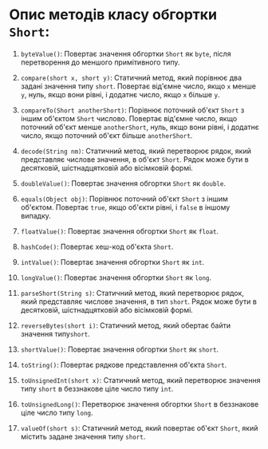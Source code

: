 
# Опис методів класу обгортки `Short`:

1. `byteValue()`: Повертає значення обгортки `Short` як `byte`, після перетворення до меншого примітивного типу.

2. `compare(short x, short y)`: Статичний метод, який порівнює два задані значення типу `short`. Повертає від'ємне число, якщо `x` менше `y`, нуль, якщо вони рівні, і додатнє число, якщо `x` більше `y`.

3. `compareTo(Short anotherShort)`: Порівнює поточний об'єкт `Short` з іншим об'єктом `Short` числово. Повертає від'ємне число, якщо поточний об'єкт менше `anotherShort`, нуль, якщо вони рівні, і додатнє число, якщо поточний об'єкт більше `anotherShort`.

4. `decode(String nm)`: Статичний метод, який перетворює рядок, який представляє числове значення, в об'єкт `Short`. Рядок може бути в десятковій, шістнадцятковій або вісімковій формі.

5. `doubleValue()`: Повертає значення обгортки `Short` як `double`.

6. `equals(Object obj)`: Порівнює поточний об'єкт `Short` з іншим об'єктом. Повертає `true`, якщо об'єкти рівні, і `false` в іншому випадку.

7. `floatValue()`: Повертає значення обгортки `Short` як `float`.

8. `hashCode()`: Повертає хеш-код об'єкта `Short`.

9. `intValue()`: Повертає значення обгортки `Short` як `int`.

10. `longValue()`: Повертає значення обгортки `Short` як `long`.

11. `parseShort(String s)`: Статичний метод, який перетворює рядок, який представляє числове значення, в тип `short`. Рядок може бути в десятковій, шістнадцятковій або вісімковій формі.

12. `reverseBytes(short i)`: Статичний метод, який обертає байти значення типу`short`.

13. `shortValue()`: Повертає значення обгортки `Short` як `short`.

14. `toString()`: Повертає рядкове представлення об'єкта `Short`.

15. `toUnsignedInt(short x)`: Статичний метод, який перетворює значення типу `short` в беззнакове ціле число типу `int`.

16. `toUnsignedLong()`: Перетворює значення обгортки `Short` в беззнакове ціле число типу `long`.

17. `valueOf(short s)`: Статичний метод, який повертає об'єкт `Short`, який містить задане значення типу `short`.
